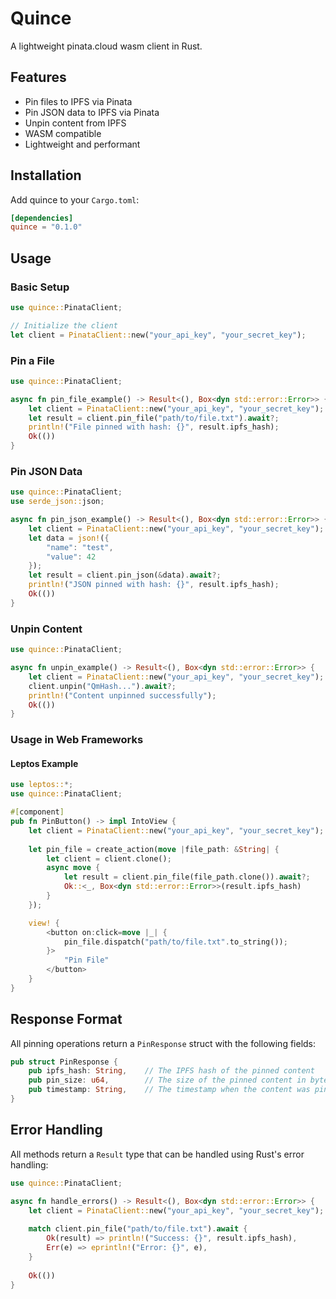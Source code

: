 # Quince

A lightweight pinata.cloud wasm client in Rust.

## Features

- Pin files to IPFS via Pinata
- Pin JSON data to IPFS via Pinata
- Unpin content from IPFS
- WASM compatible
- Lightweight and performant

## Installation

Add quince to your `Cargo.toml`:

```toml
[dependencies]
quince = "0.1.0"
```

## Usage

### Basic Setup

```rust
use quince::PinataClient;

// Initialize the client
let client = PinataClient::new("your_api_key", "your_secret_key");
```

### Pin a File

```rust
use quince::PinataClient;

async fn pin_file_example() -> Result<(), Box<dyn std::error::Error>> {
    let client = PinataClient::new("your_api_key", "your_secret_key");
    let result = client.pin_file("path/to/file.txt").await?;
    println!("File pinned with hash: {}", result.ipfs_hash);
    Ok(())
}
```

### Pin JSON Data

```rust
use quince::PinataClient;
use serde_json::json;

async fn pin_json_example() -> Result<(), Box<dyn std::error::Error>> {
    let client = PinataClient::new("your_api_key", "your_secret_key");
    let data = json!({
        "name": "test",
        "value": 42
    });
    let result = client.pin_json(&data).await?;
    println!("JSON pinned with hash: {}", result.ipfs_hash);
    Ok(())
}
```

### Unpin Content

```rust
use quince::PinataClient;

async fn unpin_example() -> Result<(), Box<dyn std::error::Error>> {
    let client = PinataClient::new("your_api_key", "your_secret_key");
    client.unpin("QmHash...").await?;
    println!("Content unpinned successfully");
    Ok(())
}
```

### Usage in Web Frameworks

#### Leptos Example

```rust
use leptos::*;
use quince::PinataClient;

#[component]
pub fn PinButton() -> impl IntoView {
    let client = PinataClient::new("your_api_key", "your_secret_key");
    
    let pin_file = create_action(move |file_path: &String| {
        let client = client.clone();
        async move {
            let result = client.pin_file(file_path.clone()).await?;
            Ok::<_, Box<dyn std::error::Error>>(result.ipfs_hash)
        }
    });

    view! {
        <button on:click=move |_| {
            pin_file.dispatch("path/to/file.txt".to_string());
        }>
            "Pin File"
        </button>
    }
}
```

## Response Format

All pinning operations return a `PinResponse` struct with the following fields:

```rust
pub struct PinResponse {
    pub ipfs_hash: String,    // The IPFS hash of the pinned content
    pub pin_size: u64,        // The size of the pinned content in bytes
    pub timestamp: String,    // The timestamp when the content was pinned
}
```

## Error Handling

All methods return a `Result` type that can be handled using Rust's error handling:

```rust
use quince::PinataClient;

async fn handle_errors() -> Result<(), Box<dyn std::error::Error>> {
    let client = PinataClient::new("your_api_key", "your_secret_key");
    
    match client.pin_file("path/to/file.txt").await {
        Ok(result) => println!("Success: {}", result.ipfs_hash),
        Err(e) => eprintln!("Error: {}", e),
    }
    
    Ok(())
}
```
